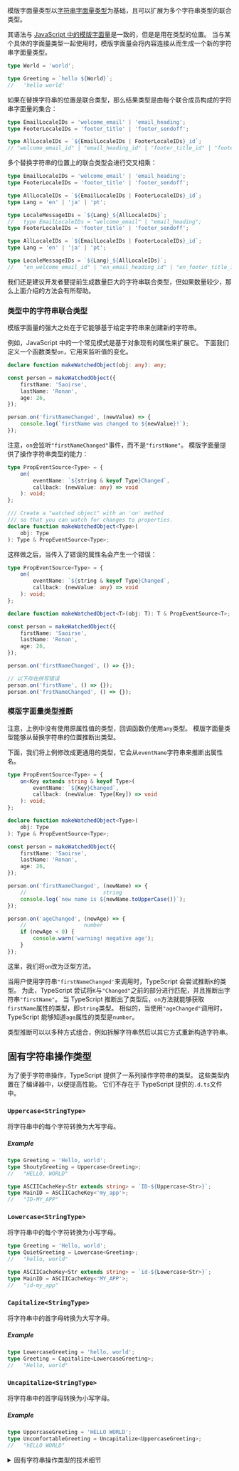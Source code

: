 模版字面量类型以[字符串字面量类型](../../handbook/literal-types.md)为基础，且可以扩展为多个字符串类型的联合类型。

其语法与 [JavaScript 中的模版字面量](https://developer.mozilla.org/en-US/docs/Web/JavaScript/Reference/Template_literals)是一致的，但是是用在类型的位置。
当与某个具体的字面量类型一起使用时，模版字面量会将内容连接从而生成一个新的字符串字面量类型。

```ts
type World = 'world';

type Greeting = `hello ${World}`;
//   'hello world'
```

如果在替换字符串的位置是联合类型，那么结果类型是由每个联合成员构成的字符串字面量的集合：

```ts
type EmailLocaleIDs = 'welcome_email' | 'email_heading';
type FooterLocaleIDs = 'footer_title' | 'footer_sendoff';

type AllLocaleIDs = `${EmailLocaleIDs | FooterLocaleIDs}_id`;
// "welcome_email_id" | "email_heading_id" | "footer_title_id" | "footer_sendoff_id"
```

多个替换字符串的位置上的联合类型会进行交叉相乘：

```ts
type EmailLocaleIDs = 'welcome_email' | 'email_heading';
type FooterLocaleIDs = 'footer_title' | 'footer_sendoff';

type AllLocaleIDs = `${EmailLocaleIDs | FooterLocaleIDs}_id`;
type Lang = 'en' | 'ja' | 'pt';

type LocaleMessageIDs = `${Lang}_${AllLocaleIDs}`;
//   type EmailLocaleIDs = "welcome_email" | "email_heading";
type FooterLocaleIDs = 'footer_title' | 'footer_sendoff';

type AllLocaleIDs = `${EmailLocaleIDs | FooterLocaleIDs}_id`;
type Lang = 'en' | 'ja' | 'pt';

type LocaleMessageIDs = `${Lang}_${AllLocaleIDs}`;
//   "en_welcome_email_id" | "en_email_heading_id" | "en_footer_title_id" | "en_footer_sendoff_id" | "ja_welcome_email_id" | "ja_email_heading_id" | "ja_footer_title_id" | "ja_footer_sendoff_id" | "pt_welcome_email_id" | "pt_email_heading_id" | "pt_footer_title_id" | "pt_footer_sendoff_id"
```

我们还是建议开发者要提前生成数量巨大的字符串联合类型，但如果数量较少，那么上面介绍的方法会有所帮助。

### 类型中的字符串联合类型

模版字面量的强大之处在于它能够基于给定字符串来创建新的字符串。

例如，JavaScript 中的一个常见模式是基于对象现有的属性来扩展它。
下面我们定义一个函数类型`on`，它用来监听值的变化。

```ts
declare function makeWatchedObject(obj: any): any;

const person = makeWatchedObject({
    firstName: 'Saoirse',
    lastName: 'Ronan',
    age: 26,
});

person.on('firstNameChanged', (newValue) => {
    console.log(`firstName was changed to ${newValue}!`);
});
```

注意，`on`会监听`"firstNameChanged"`事件，而不是`"firstName"`。
模版字面量提供了操作字符串类型的能力：

```ts
type PropEventSource<Type> = {
    on(
        eventName: `${string & keyof Type}Changed`,
        callback: (newValue: any) => void
    ): void;
};

/// Create a "watched object" with an 'on' method
/// so that you can watch for changes to properties.
declare function makeWatchedObject<Type>(
    obj: Type
): Type & PropEventSource<Type>;
```

这样做之后，当传入了错误的属性名会产生一个错误：

```ts
type PropEventSource<Type> = {
    on(
        eventName: `${string & keyof Type}Changed`,
        callback: (newValue: any) => void
    ): void;
};

declare function makeWatchedObject<T>(obj: T): T & PropEventSource<T>;

const person = makeWatchedObject({
    firstName: 'Saoirse',
    lastName: 'Ronan',
    age: 26,
});

person.on('firstNameChanged', () => {});

// 以下存在拼写错误
person.on('firstName', () => {});
person.on('frstNameChanged', () => {});
```

### 模版字面量类型推断

注意，上例中没有使用原属性值的类型，回调函数仍使用`any`类型。
模版字面量类型能够从替换字符串的位置推断出类型。

下面，我们将上例修改成更通用的类型，它会从`eventName`字符串来推断出属性名。

```ts
type PropEventSource<Type> = {
    on<Key extends string & keyof Type>(
        eventName: `${Key}Changed`,
        callback: (newValue: Type[Key]) => void
    ): void;
};

declare function makeWatchedObject<Type>(
    obj: Type
): Type & PropEventSource<Type>;

const person = makeWatchedObject({
    firstName: 'Saoirse',
    lastName: 'Ronan',
    age: 26,
});

person.on('firstNameChanged', (newName) => {
    //                        string
    console.log(`new name is ${newName.toUpperCase()}`);
});

person.on('ageChanged', (newAge) => {
    //                  number
    if (newAge < 0) {
        console.warn('warning! negative age');
    }
});
```

这里，我们将`on`改为泛型方法。

当用户使用字符串`"firstNameChanged'`来调用时，TypeScript 会尝试推断`K`的类型。
为此，TypeScript 尝试将`K`与`"Changed"`之前的部分进行匹配，并且推断出字符串`"firstName"`。
当 TypeScript 推断出了类型后，`on`方法就能够获取`firstName`属性的类型，即`string`类型。
相似的，当使用`"ageChanged"`调用时，TypeScript 能够知道`age`属性的类型是`number`。

类型推断可以以多种方式组合，例如拆解字符串然后以其它方式重新构造字符串。

## 固有字符串操作类型

为了便于字符串操作，TypeScript 提供了一系列操作字符串的类型。
这些类型内置在了编译器中，以便提高性能。
它们不存在于 TypeScript 提供的`.d.ts`文件中。

### `Uppercase<StringType>`

将字符串中的每个字符转换为大写字母。

##### Example

```ts
type Greeting = 'Hello, world';
type ShoutyGreeting = Uppercase<Greeting>;
//   "HELLO, WORLD"

type ASCIICacheKey<Str extends string> = `ID-${Uppercase<Str>}`;
type MainID = ASCIICacheKey<'my_app'>;
//   "ID-MY_APP"
```

### `Lowercase<StringType>`

将字符串中的每个字符转换为小写字母。

```ts
type Greeting = 'Hello, world';
type QuietGreeting = Lowercase<Greeting>;
//   "hello, world"

type ASCIICacheKey<Str extends string> = `id-${Lowercase<Str>}`;
type MainID = ASCIICacheKey<'MY_APP'>;
//   "id-my_app"
```

### `Capitalize<StringType>`

将字符串中的首字母转换为大写字母。

##### Example

```ts
type LowercaseGreeting = 'hello, world';
type Greeting = Capitalize<LowercaseGreeting>;
//   "Hello, world"
```

### `Uncapitalize<StringType>`

将字符串中的首字母转换为小写字母。

##### Example

```ts twoslash
type UppercaseGreeting = 'HELLO WORLD';
type UncomfortableGreeting = Uncapitalize<UppercaseGreeting>;
//   "hELLO WORLD"
```

<details>
    <summary>固有字符串操作类型的技术细节</summary>
    <p>在TypeScript 4.1中会直接使用JavaScript中的字符串操作函数来操作固有字符串，且不会考虑本地化字符。</p>
    <code><pre>
function applyStringMapping(symbol: Symbol, str: string) {
    switch (intrinsicTypeKinds.get(symbol.escapedName as string)) {
        case IntrinsicTypeKind.Uppercase: return str.toUpperCase();
        case IntrinsicTypeKind.Lowercase: return str.toLowerCase();
        case IntrinsicTypeKind.Capitalize: return str.charAt(0).toUpperCase() + str.slice(1);
        case IntrinsicTypeKind.Uncapitalize: return str.charAt(0).toLowerCase() + str.slice(1);
    }
    return str;
}</pre></code>
</details>
